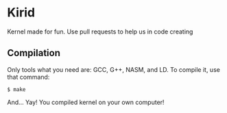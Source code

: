# Kirid
Kernel made for fun. Use pull requests to help us in code creating
## Compilation
Only tools what you need are: GCC, G++, NASM, and LD. To compile it, use that command:
```
$ make
```
And... Yay! You compiled kernel on your own computer!

